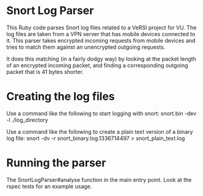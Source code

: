 # Snort Log Parser

This Ruby code parses Snort log files related to a VeRSI project for VU. The log files are taken from a VPN server that has mobile devices connected to it. This parser takes encrypted incoming requests from mobile devices and tries to match them against an unencrypted outgoing requests.

It does this matching (in a fairly dodgy way) by looking at the packet length of an encrypted incoming packet, and finding a corresponding outgoing packet that is 41 bytes shorter.

# Creating the log files

Use a command like the following to start logging with snort:
  snort.bin -dev -l ./log_directory

Use a command like the following to create a plain text version of a binary log file:
  snort -dv -r snort_binary.log.1336714497 > snort_plain_text.log

# Running the parser

The SnortLogParser#analyse function in the main entry point. Look at the rspec tests for an example usage.
